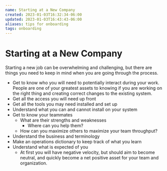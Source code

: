 ```yaml
---
name: Starting at a New Company
created: 2023-01-03T16:32:34-06:00
updated: 2023-01-03T16:43:43-06:00
aliases: tips for onboarding
tags: onboarding
---
```

# Starting at a New Company

Starting a new job can be overwhelming and challenging, but there are things you need to keep in mind when you are going through the process.

- Get to know who you will need to potentially interact during your work.  People are one of your greatest assets to knowing if you are working on the right thing and creating correct changes to the existing system.
- Get all the access you will need up front
- Get all the tools you may need installed and set up
- Understand what you can and cannot install on your system
- Get to know your teammates
	- What are their strengths and weaknesses
		- Where can you help them?
	- How can you maximize others to maximize your team throughput?
- Understand the business and terminology
- Make an operations dictionary to keep track of what you learn
- Understand what is expected of you
	- At first you will have negative velocity, but should aim to become neutral, and quickly become a net positive asset for your team and organization.

